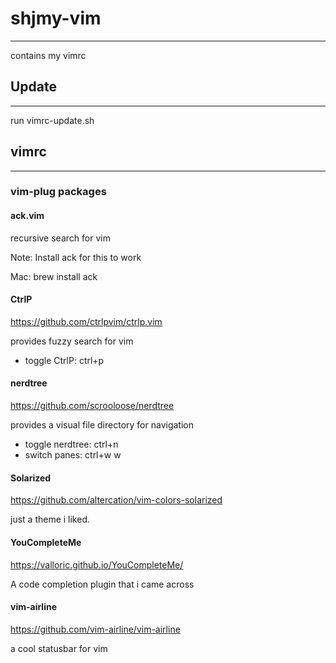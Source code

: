 # shjmy-vim
------
contains my vimrc

## Update
------
run vimrc-update.sh

## vimrc 
------
### vim-plug packages

#### ack.vim
recursive search for vim

Note: Install ack for this to work

Mac: brew install ack

#### CtrlP
https://github.com/ctrlpvim/ctrlp.vim

provides fuzzy search for vim

- toggle CtrlP: ctrl+p

#### nerdtree
https://github.com/scrooloose/nerdtree

provides a visual file directory for navigation

- toggle nerdtree: ctrl+n
- switch panes: ctrl+w w

#### Solarized
https://github.com/altercation/vim-colors-solarized

just a theme i liked.

#### YouCompleteMe
https://valloric.github.io/YouCompleteMe/

A code completion plugin that i came across

#### vim-airline
https://github.com/vim-airline/vim-airline

a cool statusbar for vim
